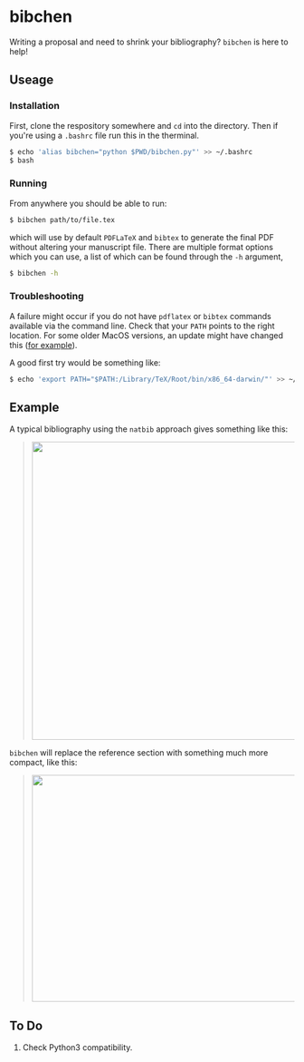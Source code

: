 # bibchen

Writing a proposal and need to shrink your bibliography? `bibchen` is here to help!

## Useage

### Installation

First, clone the respository somewhere and `cd` into the directory. Then if you're using a `.bashrc` file run this in the therminal.

```bash
$ echo 'alias bibchen="python $PWD/bibchen.py"' >> ~/.bashrc
$ bash
```

### Running

From anywhere you should be able to run:

```bash
$ bibchen path/to/file.tex
```

which will use by default `PDFLaTeX` and `bibtex` to generate the final PDF without altering your manuscript file. There are multiple format options which you can use, a list of which can be found through the `-h` argument,

```bash
$ bibchen -h
```

### Troubleshooting

A failure might occur if you do not have `pdflatex` or `bibtex` commands available via the command line. Check that your `PATH` points to the right location. For some older MacOS versions, an update might have changed this ([for example](https://superuser.com/questions/982647/cannot-find-pdflatex-after-upgrade-to-mac-os-x-10-11-el-capitan)).

A good first try would be something like:

```bash
$ echo 'export PATH="$PATH:/Library/TeX/Root/bin/x86_64-darwin/"' >> ~/.bashrc
```

## Example

A typical bibliography using the `natbib` approach gives something like this:

> <img src="https://github.com/richteague/bibchen/blob/master/test/before.png" width="570" height="526">

`bibchen` will replace the reference section with something much more compact, like this:

> <img src="https://github.com/richteague/bibchen/blob/master/test/after.png" width="570" height="400">

## To Do

1) Check Python3 compatibility.
